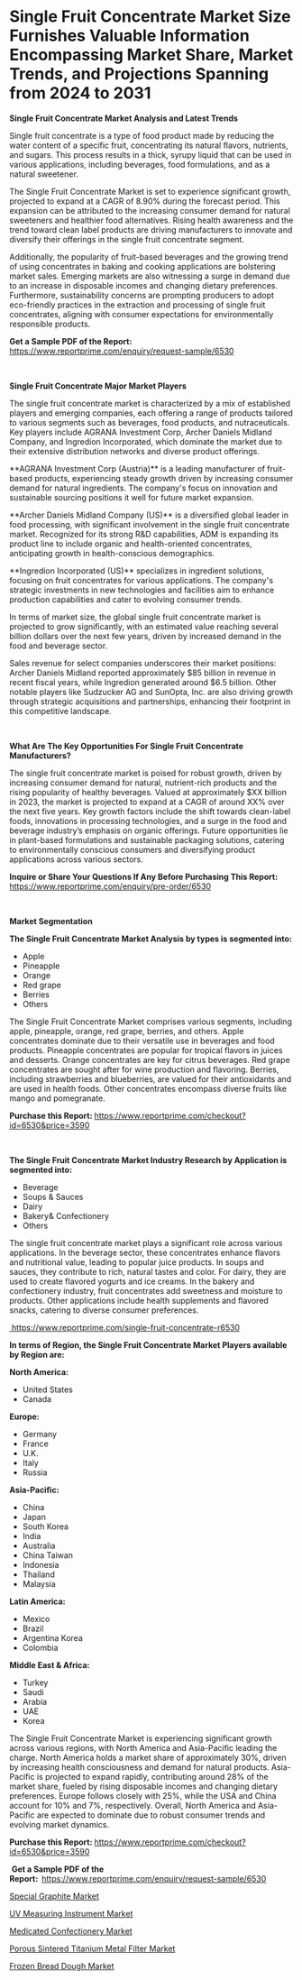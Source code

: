 <p><h1>Single Fruit Concentrate Market Size Furnishes Valuable Information Encompassing Market Share, Market Trends, and Projections Spanning from 2024 to 2031</h1></p><p><strong>Single Fruit Concentrate Market Analysis and Latest Trends</strong></p>
<p><p>Single fruit concentrate is a type of food product made by reducing the water content of a specific fruit, concentrating its natural flavors, nutrients, and sugars. This process results in a thick, syrupy liquid that can be used in various applications, including beverages, food formulations, and as a natural sweetener.</p><p>The Single Fruit Concentrate Market is set to experience significant growth, projected to expand at a CAGR of 8.90% during the forecast period. This expansion can be attributed to the increasing consumer demand for natural sweeteners and healthier food alternatives. Rising health awareness and the trend toward clean label products are driving manufacturers to innovate and diversify their offerings in the single fruit concentrate segment.</p><p>Additionally, the popularity of fruit-based beverages and the growing trend of using concentrates in baking and cooking applications are bolstering market sales. Emerging markets are also witnessing a surge in demand due to an increase in disposable incomes and changing dietary preferences. Furthermore, sustainability concerns are prompting producers to adopt eco-friendly practices in the extraction and processing of single fruit concentrates, aligning with consumer expectations for environmentally responsible products.</p></p>
<p><strong>Get a Sample PDF of the Report:&nbsp;</strong> <a href="https://www.reportprime.com/enquiry/request-sample/6530?utm_campaign=11&utm_medium=2&utm_source=Github&utm_content=ia&utm_term=28102024&utm_id=single-fruit-concentrate">https://www.reportprime.com/enquiry/request-sample/6530</a></p>
<p>&nbsp;</p>
<p><strong>Single Fruit Concentrate Major Market Players</strong></p>
<p><p>The single fruit concentrate market is characterized by a mix of established players and emerging companies, each offering a range of products tailored to various segments such as beverages, food products, and nutraceuticals. Key players include AGRANA Investment Corp, Archer Daniels Midland Company, and Ingredion Incorporated, which dominate the market due to their extensive distribution networks and diverse product offerings.</p><p>**AGRANA Investment Corp (Austria)** is a leading manufacturer of fruit-based products, experiencing steady growth driven by increasing consumer demand for natural ingredients. The company's focus on innovation and sustainable sourcing positions it well for future market expansion. </p><p>**Archer Daniels Midland Company (US)** is a diversified global leader in food processing, with significant involvement in the single fruit concentrate market. Recognized for its strong R&D capabilities, ADM is expanding its product line to include organic and health-oriented concentrates, anticipating growth in health-conscious demographics.</p><p>**Ingredion Incorporated (US)** specializes in ingredient solutions, focusing on fruit concentrates for various applications. The company's strategic investments in new technologies and facilities aim to enhance production capabilities and cater to evolving consumer trends.</p><p>In terms of market size, the global single fruit concentrate market is projected to grow significantly, with an estimated value reaching several billion dollars over the next few years, driven by increased demand in the food and beverage sector. </p><p>Sales revenue for select companies underscores their market positions: Archer Daniels Midland reported approximately $85 billion in revenue in recent fiscal years, while Ingredion generated around $6.5 billion. Other notable players like Sudzucker AG and SunOpta, Inc. are also driving growth through strategic acquisitions and partnerships, enhancing their footprint in this competitive landscape.</p></p>
<p>&nbsp;</p>
<p><strong>What Are The Key Opportunities For Single Fruit Concentrate Manufacturers?</strong></p>
<p><p>The single fruit concentrate market is poised for robust growth, driven by increasing consumer demand for natural, nutrient-rich products and the rising popularity of healthy beverages. Valued at approximately $XX billion in 2023, the market is projected to expand at a CAGR of around XX% over the next five years. Key growth factors include the shift towards clean-label foods, innovations in processing technologies, and a surge in the food and beverage industry’s emphasis on organic offerings. Future opportunities lie in plant-based formulations and sustainable packaging solutions, catering to environmentally conscious consumers and diversifying product applications across various sectors.</p></p>
<p><strong>Inquire or Share Your Questions If Any Before Purchasing This Report:</strong> <a href="https://www.reportprime.com/enquiry/pre-order/6530?utm_campaign=11&utm_medium=2&utm_source=Github&utm_content=ia&utm_term=28102024&utm_id=single-fruit-concentrate">https://www.reportprime.com/enquiry/pre-order/6530</a></p>
<p>&nbsp;</p>
<p><strong>Market Segmentation</strong></p>
<p><strong>The Single Fruit Concentrate Market Analysis by types is segmented into:</strong></p>
<p><ul><li>Apple</li><li>Pineapple</li><li>Orange</li><li>Red grape</li><li>Berries</li><li>Others</li></ul></p>
<p><p>The Single Fruit Concentrate Market comprises various segments, including apple, pineapple, orange, red grape, berries, and others. Apple concentrates dominate due to their versatile use in beverages and food products. Pineapple concentrates are popular for tropical flavors in juices and desserts. Orange concentrates are key for citrus beverages. Red grape concentrates are sought after for wine production and flavoring. Berries, including strawberries and blueberries, are valued for their antioxidants and are used in health foods. Other concentrates encompass diverse fruits like mango and pomegranate.</p></p>
<p><strong>Purchase this Report:&nbsp;</strong><a href="https://www.reportprime.com/checkout?id=6530&price=3590&utm_campaign=11&utm_medium=2&utm_source=Github&utm_content=ia&utm_term=28102024&utm_id=single-fruit-concentrate">https://www.reportprime.com/checkout?id=6530&price=3590</a></p>
<p>&nbsp;</p>
<p><strong>The Single Fruit Concentrate Market Industry Research by Application is segmented into:</strong></p>
<p><ul><li>Beverage</li><li>Soups & Sauces</li><li>Dairy</li><li>Bakery& Confectionery</li><li>Others</li></ul></p>
<p><p>The single fruit concentrate market plays a significant role across various applications. In the beverage sector, these concentrates enhance flavors and nutritional value, leading to popular juice products. In soups and sauces, they contribute to rich, natural tastes and color. For dairy, they are used to create flavored yogurts and ice creams. In the bakery and confectionery industry, fruit concentrates add sweetness and moisture to products. Other applications include health supplements and flavored snacks, catering to diverse consumer preferences.</p></p>
<p><a href="https://www.reportprime.com/single-fruit-concentrate-r6530?utm_campaign=11&utm_medium=2&utm_source=Github&utm_content=ia&utm_term=28102024&utm_id=single-fruit-concentrate">&nbsp;https://www.reportprime.com/single-fruit-concentrate-r6530</a></p>
<p><strong>In terms of Region, the Single Fruit Concentrate Market Players available by Region are:</strong></p>
<p>
    <p> <strong> North America: </strong>
        <ul>
            <li>United States</li>
            <li>Canada</li>
        </ul>
        </p> 
    <p> <strong> Europe: </strong>
        <ul>
            <li>Germany</li>
            <li>France</li>
            <li>U.K.</li>
            <li>Italy</li>
            <li>Russia</li>
        </ul>
        </p> 
    <p> <strong> Asia-Pacific: </strong>
        <ul>
            <li>China</li>
            <li>Japan</li>
            <li>South Korea</li>
            <li>India</li>
            <li>Australia</li>
            <li>China Taiwan</li>
            <li>Indonesia</li>
            <li>Thailand</li>
            <li>Malaysia</li>
        </ul>
        </p> 
    <p> <strong> Latin America: </strong>
        <ul>
            <li>Mexico</li>
            <li>Brazil</li>
            <li>Argentina Korea</li>
            <li>Colombia</li>
        </ul>
        </p> 
    <p> <strong> Middle East & Africa: </strong>
        <ul>
            <li>Turkey</li>
            <li>Saudi</li>
            <li>Arabia</li>
            <li>UAE</li>
            <li>Korea</li>
        </ul>
    </p>
    </p>
<p><p>The Single Fruit Concentrate Market is experiencing significant growth across various regions, with North America and Asia-Pacific leading the charge. North America holds a market share of approximately 30%, driven by increasing health consciousness and demand for natural products. Asia-Pacific is projected to expand rapidly, contributing around 28% of the market share, fueled by rising disposable incomes and changing dietary preferences. Europe follows closely with 25%, while the USA and China account for 10% and 7%, respectively. Overall, North America and Asia-Pacific are expected to dominate due to robust consumer trends and evolving market dynamics.</p></p>
<p><strong>Purchase this Report: </strong><a href="https://www.reportprime.com/checkout?id=6530&price=3590&utm_campaign=11&utm_medium=2&utm_source=Github&utm_content=ia&utm_term=28102024&utm_id=single-fruit-concentrate">https://www.reportprime.com/checkout?id=6530&price=3590</a></p>
<p>&nbsp;<strong>Get a Sample PDF of the Report:&nbsp;&nbsp;</strong><a href="https://www.reportprime.com/enquiry/request-sample/6530?utm_campaign=11&utm_medium=2&utm_source=Github&utm_content=ia&utm_term=28102024&utm_id=single-fruit-concentrate">https://www.reportprime.com/enquiry/request-sample/6530</a></p>
<p><strong></strong></p>
<p><p><a href="https://www.linkedin.com/pulse/opportunities-challenges-special-graphite-market-strategic-ntnze?utm_campaign=11&utm_medium=2&utm_source=Github&utm_content=ia&utm_term=28102024&utm_id=single-fruit-concentrate">Special Graphite Market</a></p><p><a href="https://issuu.com/reportprime-2/docs/uv-measuring-instrument-market-size_7983fe13e7e6fb?utm_campaign=11&utm_medium=2&utm_source=Github&utm_content=ia&utm_term=28102024&utm_id=single-fruit-concentrate">UV Measuring Instrument Market</a></p><p><a href="https://github.com/ambertqocronceb/Market-Research-Report-List-1/blob/main/medicated-confectionery-market.md?utm_campaign=11&utm_medium=2&utm_source=Github&utm_content=ia&utm_term=28102024&utm_id=single-fruit-concentrate">Medicated Confectionery Market</a></p><p><a href="https://issuu.com/reportprime-2/docs/porous-sintered-titanium-metal-filt_a19c2b19ff953f?utm_campaign=11&utm_medium=2&utm_source=Github&utm_content=ia&utm_term=28102024&utm_id=single-fruit-concentrate">Porous Sintered Titanium Metal Filter Market</a></p><p><a href="https://github.com/lawriesievelwij/Market-Research-Report-List-1/blob/main/frozen-bread-dough-market.md?utm_campaign=11&utm_medium=2&utm_source=Github&utm_content=ia&utm_term=28102024&utm_id=single-fruit-concentrate">Frozen Bread Dough Market</a></p></p>